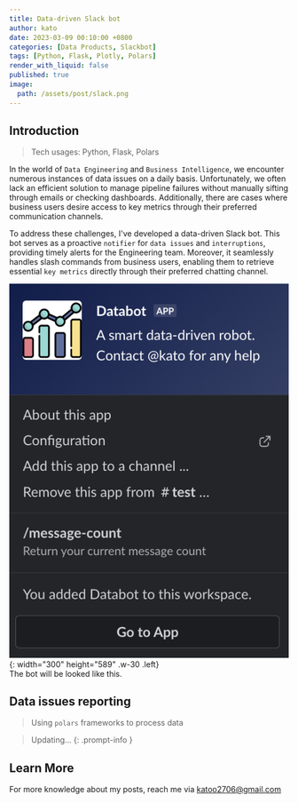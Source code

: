 ```yaml
---
title: Data-driven Slack bot
author: kato
date: 2023-03-09 00:10:00 +0800
categories: [Data Products, Slackbot]
tags: [Python, Flask, Plotly, Polars]
render_with_liquid: false
published: true
image:
  path: /assets/post/slack.png
---
```


## Introduction
> Tech usages: Python, Flask, Polars

In the world of `Data Engineering` and `Business Intelligence`, we encounter numerous instances of data issues on a daily basis. Unfortunately, we often lack an efficient solution to manage pipeline failures without manually sifting through emails or checking dashboards. Additionally, there are cases where business users desire access to key metrics through their preferred communication channels.

To address these challenges, I've developed a data-driven Slack bot. This bot serves as a proactive `notifier` for `data issues` and `interruptions`, providing timely alerts for the Engineering team. Moreover, it seamlessly handles slash commands from business users, enabling them to retrieve essential `key metrics` directly through their preferred chatting channel.

![slackbot.png](/assets/post/slackbot.png){: width="300" height="589" .w-30 .left}
<br>
The bot will be looked like this.

<div style="clear:both;"></div>

## Data issues reporting
> Using `polars` frameworks to process data

> Updating...
{: .prompt-info }

## Learn More

For more knowledge about my posts, reach me via [katoo2706@gmail.com](mailto:katoo2706@gmail.com)
